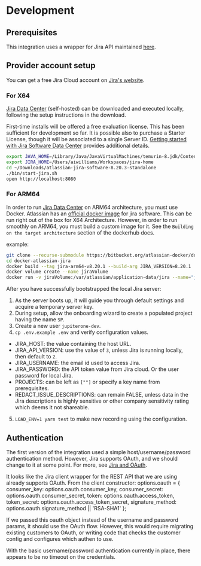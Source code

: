 # Development

## Prerequisites

This integration uses a wrapper for Jira API maintained
[here](https://github.com/jira-node/node-jira-client).

## Provider account setup

You can get a free Jira Cloud account on [Jira's website][free-hosted].

### For X64

[Jira Data Center][data-center] (self-hosted) can be downloaded and executed
locally, following the setup instructions in the download.

First-time installs will be offered a free evaluation license. This has been
sufficient for development so far. It is possible also to purchase a Starter
License, though it will be associated to a single Server ID. [Getting started
with Jira Software Data Center][data-center-start] provides additional details.

```sh
export JAVA_HOME=/Library/Java/JavaVirtualMachines/temurin-8.jdk/Contents/Home
export JIRA_HOME=/Users/aiwilliams/Workspaces/jira-home
cd ~/Downloads/atlassian-jira-software-8.20.3-standalone
./bin/start-jira.sh
open http://localhost:8080
```

### For ARM64

In order to run [Jira Data Center][data-center] on ARM64 architecture, you must
use Docker. Atlassian has an [official docker image][jira-software-dockerhub]
for jira software. This can be run right out of the box for X64 Architecture.
However, in order to run smoothly on ARM64, you must build a custom image for
it. See the `Building on the target architecture` section of the dockerhub docs.

example:

```sh
git clone --recurse-submodule https://bitbucket.org/atlassian-docker/docker-atlassian-jira.git
cd docker-atlassian-jira
docker build --tag jira-arm64-v8.20.1 --build-arg JIRA_VERSION=8.20.1 .
docker volume create --name jiraVolume
docker run -v jiraVolume:/var/atlassian/application-data/jira --name="jira" -d -p 8080:8080 jira-arm64-v8.20.1
```

After you have successfully bootstrapped the local Jira server:

1. As the server boots up, it will guide you through default settings and
   acquire a temporary server key.
2. During setup, allow the onboarding wizard to create a populated project
   having the name `SP`.
3. Create a new user `jupiterone-dev`.
4. `cp .env.example .env` and verify configuration values.

- JIRA_HOST: the value containing the host URL.
- JIRA_API_VERSION: use the value of `3`, unless Jira is running locally, then
  default to `2`.
- JIRA_USERNAME: the email id used to access Jira.
- JIRA_PASSWORD: the API token value from Jira cloud. Or the user password for
  local Jira.
- PROJECTS: can be left as `[""]` or specify a key name from prerequisites.
- REDACT_ISSUE_DESCRIPTIONS: can remain FALSE, unless data in the Jira
  descriptions is highly sensitive or other company sensitivity rating which
  deems it not shareable.

5. `LOAD_ENV=1 yarn test` to make new recording using the configuration.

## Authentication

The first version of the integration used a simple host/username/password
authentication method. However, Jira supports OAuth, and we should change to it
at some point. For more, see [Jira and OAuth][jira-oauth].

It looks like the Jira client wrapper for the REST API that we are using already
supports OAuth. From the client constructor: options.oauth = { consumer_key:
options.oauth.consumer_key, consumer_secret: options.oauth.consumer_secret,
token: options.oauth.access_token, token_secret:
options.oauth.access_token_secret, signature_method:
options.oauth.signature_method || 'RSA-SHA1' };

If we passed this oauth object instead of the username and password params, it
should use the OAuth flow. However, this would require migrating existing
customers to OAuth, or writing code that checks the customer config and
configures which authen to use.

With the basic username/password authentication currently in place, there
appears to be no timeout on the credentials.

[free-hosted]: https://www.atlassian.com/software/jira/free
[data-center]: https://www.atlassian.com/software/jira/download-journey
[data-center-start]:
  https://confluence.atlassian.com/enterprise/getting-started-with-jira-software-data-center-948226882.html
[jira-oauth]:
  https://developer.atlassian.com/server/jira/platform/jira-rest-api-example-oauth-authentication-6291692/
[jira-software-dockerhub]: https://hub.docker.com/r/atlassian/jira-software
